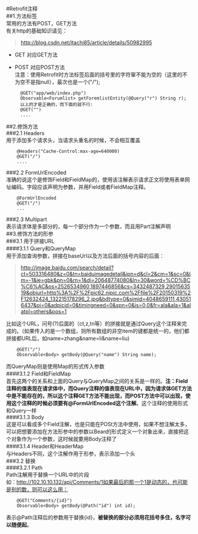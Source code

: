 #Retrofit注释  
##1.方法标签  
常用的方法有POST，GET方法  
有关http的基础知识请见：  
> http://blog.csdn.net/itachi85/article/details/50982995  

* GET 对应GET方法  
* POST 对应POST方法  
注意：使用Retrofit时方法标签后面的括号里的字符窜不能为空的（这里的不为空不是指null），最次也是一个("/");  

		@GET("app/web/index.php")
    	Observable<Forumlist> getForemlistEntity(@Query("r") String r);
		以上的才是正确的，而下面的就不行:  
		@GET("")  
		....  
##2.修饰方法  
###2.1 Headers  
用于添加多个请求头，当请求头重名的时候，不会相互覆盖  

		@Headers("Cache-Control:max-age=640000)  
		@GET("/")  
		....  
###2.2 FormUrlEncoded  
准确的说这个是修饰Field和FieldMap的，使用该注解表示请求正文将使用表单网址编码。字段应该声明为参数，并用Field或者FieldMap注释。  

		@FormUrlEncoded  
		@GET("/")  
		...  
###2.3 Multipart  
表示请求体是多部分的，每一个部分作为一个参数，而且用Part注解声明  
##3.修饰方法的形参  
###3.1 用于拼接URL  
####3.1.1 Query和QueryMap  
用于添加查询参数，拼接在baseUrl以及方法后面的括号内容的后面：  
>http://image.baidu.com/search/detail?ct=503316480&z=0&tn=baiduimagedetail&ipn=d&cl=2&cm=1&sc=0&lm=-1&ie=gbk&pn=0&rn=1&di=20648774080&ln=30&word=%CD%BC%C6%AC&os=2526534960,1897446856&cs=3432487329,2901563519&objurl=http%3A%2F%2Fpic62.nipic.com%2Ffile%2F20150319%2F12632424_132215178296_2.jpg&bdtype=0&simid=4048659111,430516437&pi=0&adpicid=0&timingneed=0&spn=0&is=0,0&fr=ala&ala=1&alatpl=others&pos=1  

比如这个URL，问号(?)后面的（ct,z,tn等）的拼接就是通过Query这个注释来完成的。（如果传入的是一个数组，则所有数组的非空item的键都是统一的，他们都拼接都URL后，如name=zhang&name=li&name=liu)  
		
		@GET("/")
		Observable<Body> getBody(@Query("name") String name);  
而QueryMap则是使用Map的形式传入参数  
####3.1.2 Field和FieldMap  
首先这两个的关系和上面的Query与QueryMap之间的关系是一样的。**注：Field注释的值表现在请求体中，而Query注释的值表现在URL中，因为请求体GET方法中是不能存在的，所以这个注释GET方法不能出现，而POST方法中可以出现，使用这个注释的时候必须要有@FormUrlEncoded这个注解**。这个注释的使用形式和Query一样  
####3.1.3 Body  
这是可以看成多个Field注解，也是只能在POSt方法中使用，如果不想注解太多，可以把想要添加在方法形参中的参数以Bean的形式定义一个对象出来，直接把这个对象作为一个参数，这时候就要用Body注释了  
####3.1.4 Header和HeaderMap  
与Headers不同，这个注解作用于形参，表示添加一个头  
###3.2 替换  
####3.2.1 Path  
Path注解用于替换一个URL中的片段  
如：http://102.10.10.132/api/Comments/1如果最后的那一个1是动态的，也可能是别的数，则可以这么用：  

		@GET("Comments/{id}")  
		Observable<Body> getBody(@Path("id") int id);  
表示@Path注释后的参数用于替换{id}，**被替换的部分必须用花括号多住，名字可以随便起**。